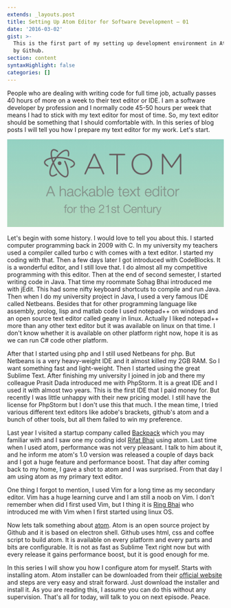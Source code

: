 ```yaml
---
extends: _layouts.post
title: Setting Up Atom Editor for Software Development – 01
date: '2016-03-02'
gist: >-
  This is the first part of my setting up development environment in Atom editor
  by Github.
section: content
syntaxHighlight: false
categories: []
---
```


People who are dealing with writing code for full time job, actually passes 40 hours of more on a week to their text editor or IDE. I am a software developer by profession and I normally code 45-50 hours per week that means I had to stick with my text editor for most of time. So, my text editor should be something that I should comfortable with. In this series of blog posts I will tell you how I prepare my text editor for my work. Let's start.

![Atom Editor](/assets/images/posts/atom-editor.png)

Let's begin with some history. I would love to tell you about this. I started computer programming back in 2009 with C. In my university my teachers used a compiler called turbo c with comes with a text editor. I started my coding with that. Then a few days later I got introduced with CodeBlocks. It is a wonderful editor, and I still love that. I do almost all my competitive programming with this editor. Then at the end of second semester, I started writing code in Java. That time my roommate Sohag Bhai introduced me with jEdit. This had some nifty keyboard shortcuts to compile and run Java. Then when I do my university project in Java, I used a very famous IDE called Netbeans. Besides that for other programming language like assembly, prolog, lisp and matlab code I used notepad++ on windows and an open source text editor called geany in linux. Actually I liked notepad++ more than any other text editor but it was available on linux on that time. I don't know whether it is available on other platform right now, hope it is as we can run C# code other platform.

After that I started using php and I still used Netbeans for php. But Netbeans is a very heavy-weight IDE and it almost killed my 2GB RAM. So I want something fast and light-weight. Then I started using the great Sublime Text. After finishing my university I joined in job and there my colleague Prasit Dada introduced me with PhpStorm. It is a great IDE and I used it with almost two years. This is the first IDE that I paid money for. But recently I was little unhappy with their new pricing model. I still have the license for PhpStorm but I don't use this that much. I the mean time, I tried various different text editors like adobe's brackets, github's atom and a bunch of other tools, but all them failed to win my preference.

Last year I visited a startup company called [Backpack](https://backpackbang.com) which you may familiar with and I saw one my coding idol [Rifat Bhai](https://twitter.com/rifat) using atom. Last time when I used atom, performance was not very pleasant. I talk to him about it, and he inform me atom's 1.0 version was released a couple of days back and I got a huge feature and performance boost. That day after coming back to my home, I gave a shot to atom and I was surprised. From that day I am using atom as my primary text editor.

One thing I forgot to mention, I used Vim for a long time as my secondary editor. Vim has a huge learning curve and I am still a noob on Vim. I don't remember when did I first used Vim, but I thing it is [Ring Bhai](https://twitter.com/toshazed) who introduced me with Vim when I first started using linux OS.

Now lets talk something about [atom](https://github.com/atom). Atom is an open source project by Github and it is based on electron shell. Github uses html, css and coffee script to build atom. It is available on every platform and every parts and bits are configurable. It is not as fast as Sublime Text right now but with every release it gains performance boost, but it is good enough for me.

In this series I will show you how I configure atom for myself. Starts with installing atom. Atom installer can be downloaded from their [official website](https://atom.io) and steps are very easy and strait forward. Just download the installer and install it. As you are reading this, I assume you can do this without any supervision. That's all for today, will talk to you on next episode. Peace.
